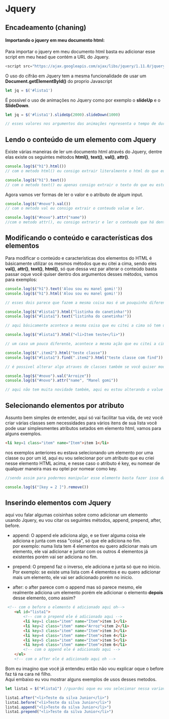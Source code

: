 # Jquery

## Encadeamento (chaning)

#### Importando o jquery em meu documento html:
Para importar o jquery em meu documento html basta eu adicionar esse script em meu head que contém a URL do Jquery.

```javascript
<script src="https://ajax.googleapis.com/ajax/libs/jquery/1.11.0/jquery.min.js"></script>
```
O uso do cifrão em Jquery tem a mesma funcionalidade de usar um **Document.getElementById()** do proprio Javascript

``` javascript
let jq = $('#lista1')
```
É possivel o uso de animações no Jquery como por exemplo o **slideUp** e o **SlideDown**.

``` javascript
let jq = $('#lista1').slideUp(2000).slideDown(1000)

// esses valores nos argumentos das animações representa o tempo de duração da animação respectiva em milisegundos.
```


## Lendo o conteúdo de um elemento com Jquery

Existe várias maneiras de ler um documento html através do Jquery, dentre elas existe os seguintes métodos **html()**, **text()**, **val()**, **attr()**.


``` javascript
console.log($("h1").html())
// com o metodo html() eu consigo extrair literalmente o html do que eu estou selecionando. 

console.log($("h1").text())
// com o metodo text() eu apenas consigo extrair o texto do que eu estou selecionando nesse caso a tag h1.
```

Agora vamos ver formas de ler o valor e o atributo de algum input.

``` javascript
console.log($("#novo").val())
// com o metodo val eu consigo extrair o conteudo value e ler.

console.log($("#novo").attr("name"))
//com o metodo attr(), eu consigo extrarir e ler o conteudo que há dentro do atribute name.
```

## Modificando o conteúdo e características dos elementos

Para modificar o conteúdo e características dos elementos do HTML é básicamente utilizar os mesmos métodos que eu citei a cima, sendo eles **val()**, **attr()**, **text()**, **html()**, só que dessa vez par alterar o conteúdo basta passar oque você quiser dentro dos argumentos desses métodos, vamos para exemplos:

``` javascript
console.log($("h1").text('Alou sou eu manel gomi!'))
console.log($("h1").html('Alou sou eu manel gomi!'))

// esses dois parece que fazem a mesma coisa mas é um pouquinho diferente, no primeiro eu estou literalmente alterando somente o texto da tag H1, já no segundo eu estou alterando o HTML de fato porém nesse exemplo o resultado vai ser o mesmo, o titulo vai ser alterado para 'Alou sou eu manel gomi!'

console.log($("#lista1").html("listinha do canetinha!"))
console.log($("#lista1").text("listinha do canetinha!"))

// aqui básicamente acontece a mesma coisa que eu citei a cima só tem uma pequena diferença, nesse caso eu estou alterando o conteudo de uma <ul></ul> e quando se faz isso simplesmente quase todos os <li></li> some e só se prevalece uma que foi a que você alterou.

console.log($("#lista1").html("<li>Item teste</li>"))

// um caso um pouco diferente, acontece a mesma ação que eu citei a cima porém é possivel dessa vez você mesmo criar tags através do metodo html, isso me lembra bastante o innerHtml do Javascript.

console.log($(".item2").html("teste classe"))
console.log($("#lista1").find(".item2").html("teste classe com find"))

// é possivel alterar algo atraves de classes também se você quiser modificar algo mais especifico

console.log($("#novo").val("Arroize"))
console.log($("#novo").attr("name", "Manel gomi"))

// aqui não tem muita novidade também, aqui eu estou alterando o value do input text para Arroize e também estou alterando o name do input e atribuindo um novo que é Manel gomi.

```
## Selecionando elementos por atributo

Assunto bem simples de entender, aqui só vai facilitar tua vida, de vez você criar várias classes sem necessidades para vários itens de sua lista você pode usar simplesmentes atributos setados em elemento html, vamos para alguns exemplos.

``` html
<li key=1 class="item" name="Item">item 1</li>
```

nos exemplos anteriores eu estava selecionando um elemento por uma classe ou por um id, aqui eu vou selecionar por um atributo que eu criei nesse elemento HTML acima, e nesse caso o atributo é key, eu nomear de qualquer maneira mas eu optei por nomear como key.

``` javascript
//sendo assim para podermos manipular esse elemento basta fazer isso daqui.

console.log($("[key = 2 ]").remove())
```

## Inserindo elementos com Jquery

aqui vou falar algumas coisinhas sobre como adicionar um elemento usando Jquery, eu vou citar os seguintes métodos, append, prepend, after, before.

- append: O append ele adiciona algo, e se tiver alguma coisa ele adiciona e junta com essa "coisa", só que ele adiciona no fim. <br> 
por exemplo: numa lista tem 4 elementos eu quero adicionar mais um elemento, ele vai adicionar e juntar com os outros 4 elementos já existentes porém vai ser adiciona no fim.

- prepend: O prepend faz o inverso, ele adiciona e junta só que no inicio. <br>
Por exemplo: se existe uma lista com 4 elementos e eu quero adicionar mais um elemento, ele vai ser adicionado porém no inicio.

- after: o after parece com o append mas só parece mesmo, ele realmente adiciona um elemento porém ele adicionar o elemento **depois** desse elemento, como assim?<br>

```html
 <!-- com o before o elemento é adicionado aqui oh-->
    <ul id="lista1">
        <!-- com o prepend ele é adicionado aqui -->
        <li key=1 class="item" name="Item">item 1</li>
        <li key=2 class="item" name="Arroz">item 2</li>
        <li key=3 class="item" name="Item">item 3</li>
        <li key=4 class="item" name="Item">item 4</li>
        <li key=5 class="item" name="Item">item 5</li>
        <li key=6 class="item" name="Item">item 6</li>
        <!-- com o append ele é adicionado aqui -->
    </ul>
    <!-- com o after ele é adicionado aqui oh -->
```

Bom eu imagino que você já entendeu então não vou explicar oque o before faz tá na cara né filho. <br>
Aqui embaixo eu vou mostrar alguns exemplos de usos desses metodos.
``` javascript
let lista1 = $("#lista1") //guardei oque eu vou selecionar nessa variavel aqui.

lista1.after("<li>Teste da silva Junior</li>")
lista1.before("<li>Teste da silva Junior</li>")
lista1.append("<li>Teste da silva Junior</li>")
lista1.prepend("<li>Teste da silva Junior</li>")
```



